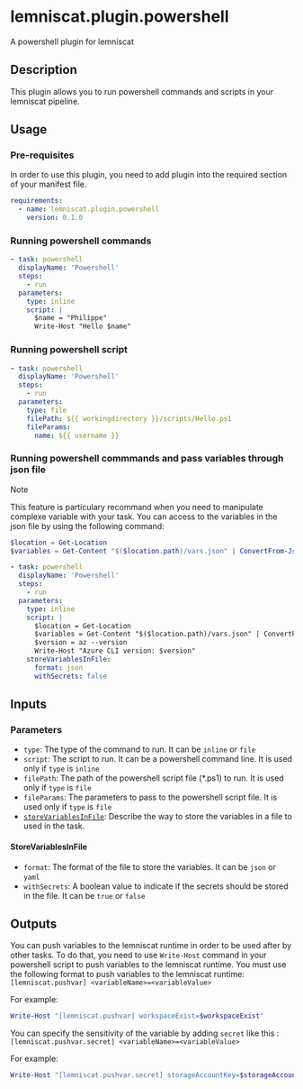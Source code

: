 # lemniscat.plugin.powershell
A powershell plugin for lemniscat

## Description
This plugin allows you to run powershell commands and scripts in your lemniscat pipeline.

## Usage
### Pre-requisites
In order to use this plugin, you need to add plugin into the required section of your manifest file.

```yaml
requirements:
  - name: lemniscat.plugin.powershell
    version: 0.1.0
```

### Running powershell commands
```yaml
- task: powershell
  displayName: 'Powershell'
  steps:
    - run
  parameters:
    type: inline
    script: |
      $name = "Philippe"
      Write-Host "Hello $name"
```

### Running powershell script
```yaml
- task: powershell
  displayName: 'Powershell'
  steps:
    - run
  parameters:
    type: file
    filePath: ${{ workingdirectory }}/scripts/Hello.ps1
    fileParams:
      name: ${{ username }}
```
### Running powershell commmands and pass variables through json file
> [!NOTE] 
> This feature is particulary recommand when you need to manipulate complexe variable with your task.
> You can access to the variables in the json file by using the following command:
> ```powershell
> $location = Get-Location
> $variables = Get-Content "$($location.path)/vars.json" | ConvertFrom-Json -Depth 100
> ```

```yaml
- task: powershell
  displayName: 'Powershell'
  steps:
    - run
  parameters:
    type: inline
    script: |
      $location = Get-Location
      $variables = Get-Content "$($location.path)/vars.json" | ConvertFrom-Json -Depth 100
      $version = az --version
      Write-Host "Azure CLI version: $version"
    storeVariablesInFile:
      format: json
      withSecrets: false
```

## Inputs

### Parameters
- `type`: The type of the command to run. It can be `inline` or `file`
- `script`: The script to run. It can be a powershell command line. It is used only if `type` is `inline`
- `filePath`: The path of the powershell script file (*.ps1) to run. It is used only if `type` is `file`
- `fileParams`: The parameters to pass to the powershell script file. It is used only if `type` is `file`
- [`storeVariablesInFile`](#StoreVariablesInFile): Describe the way to store the variables in a file to used in the task.

#### StoreVariablesInFile
- `format`: The format of the file to store the variables. It can be `json` or `yaml`
- `withSecrets`: A boolean value to indicate if the secrets should be stored in the file. It can be `true` or `false`

## Outputs

You can push variables to the lemniscat runtime in order to be used after by other tasks.
To do that, you need to use `Write-Host` command in your powershell script to push variables to the lemniscat runtime.
You must use the following format to push variables to the lemniscat runtime:
`[lemniscat.pushvar] <variableName>=<variableValue>`

For example:
```powershell
Write-Host "[lemniscat.pushvar] workspaceExist=$workspaceExist"
```

You can specify the sensitivity of the variable by adding `secret` like this :
`[lemniscat.pushvar.secret] <variableName>=<variableValue>`

For example:
```powershell
Write-Host "[lemniscat.pushvar.secret] storageAccountKey=$storageAccountKey"
```